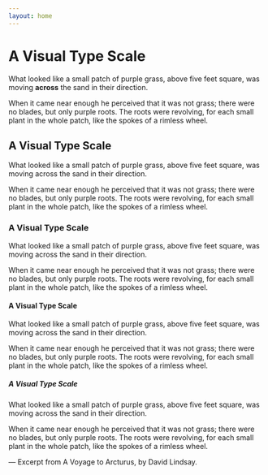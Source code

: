 ```yaml
---
layout: home
---
```


# A Visual Type Scale

What looked like a small patch of purple grass, above five feet square, was moving **across** the sand in their direction.

When it came near enough he perceived that it was not grass; there were no blades, but only purple roots. The roots were revolving, for each small plant in the whole patch, like the spokes of a rimless wheel.

## A Visual Type Scale

What looked like a small patch of purple grass, above five feet square, was moving across the sand in their direction.

When it came near enough he perceived that it was not grass; there were no blades, but only purple roots. The roots were revolving, for each small plant in the whole patch, like the spokes of a rimless wheel.

### A Visual Type Scale

What looked like a small patch of purple grass, above five feet square, was moving across the sand in their direction.

When it came near enough he perceived that it was not grass; there were no blades, but only purple roots. The roots were revolving, for each small plant in the whole patch, like the spokes of a rimless wheel.

#### A Visual Type Scale

What looked like a small patch of purple grass, above five feet square, was moving across the sand in their direction.

When it came near enough he perceived that it was not grass; there were no blades, but only purple roots. The roots were revolving, for each small plant in the whole patch, like the spokes of a rimless wheel.

##### A Visual Type Scale

What looked like a small patch of purple grass, above five feet square, was moving across the sand in their direction.

When it came near enough he perceived that it was not grass; there were no blades, but only purple roots. The roots were revolving, for each small plant in the whole patch, like the spokes of a rimless wheel.

<!-- make this tiny -->

— Excerpt from A Voyage to Arcturus, by David Lindsay.
